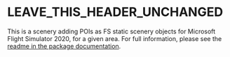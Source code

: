 # LEAVE_THIS_HEADER_UNCHANGED

This is a scenery adding POIs as FS static scenery objects for Microsoft Flight Simulator 2020, for a given area.
For full information, please see the [readme in the package documentation](PackageSources/docs/README.md).
